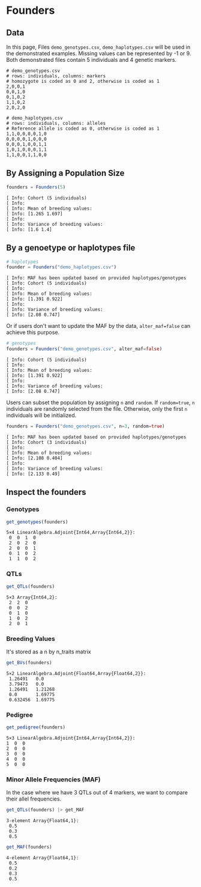 # Founders

## Data
In this page, Files `demo_genotypes.csv`, `demo_haplotypes.csv` will be used in the demonstrated examples. Missing values can be represented by -1 or 9. Both demonstrated files contain 5 individuals and 4 genetic markers.

```
# demo_genotypes.csv
# rows: individuals, columns: markers
# homozygote is coded as 0 and 2, otherwise is coded as 1
2,0,0,1
0,0,1,0
0,1,0,2
1,1,0,2
2,0,2,0

# demo_haplotypes.csv
# rows: individuals, columns: alleles
# Reference allele is coded as 0, otherwise is coded as 1
1,1,0,0,0,0,1,0
0,0,0,0,1,0,0,0
0,0,0,1,0,0,1,1
1,0,1,0,0,0,1,1
1,1,0,0,1,1,0,0
```

## By Assigning a Population Size
```julia
founders = Founders(5)
```
```
[ Info: Cohort (5 individuals)
[ Info:
[ Info: Mean of breeding values:
[ Info: [1.265 1.697]
[ Info:
[ Info: Variance of breeding values:
[ Info: [1.6 1.4]
```

## By a genoetype or haplotypes file
```julia
# haplotypes
founder = Founders("demo_haplotypes.csv")
```
```
[ Info: MAF has been updated based on provided haplotypes/genotypes
[ Info: Cohort (5 individuals)
[ Info: 
[ Info: Mean of breeding values: 
[ Info: [1.391 0.922]
[ Info: 
[ Info: Variance of breeding values: 
[ Info: [2.08 0.747]
```

Or if users don't want to update the MAF by the data, `alter_maf=false` can achieve this purpose.
```julia
# genotypes
founders = Founders("demo_genotypes.csv", alter_maf=false)
```
```
[ Info: Cohort (5 individuals)
[ Info: 
[ Info: Mean of breeding values: 
[ Info: [1.391 0.922]
[ Info: 
[ Info: Variance of breeding values: 
[ Info: [2.08 0.747]
```

Users can subset the population by assigning `n` and `random`. If `random=true`, `n` individuals are randomly selected from the file. Otherwise, only the first `n` individuals will be initialized.
```julia
founders = Founders("demo_genotypes.csv", n=3, random=true)
```
```
[ Info: MAF has been updated based on provided haplotypes/genotypes
[ Info: Cohort (3 individuals)
[ Info: 
[ Info: Mean of breeding values: 
[ Info: [2.108 0.404]
[ Info: 
[ Info: Variance of breeding values: 
[ Info: [2.133 0.49]
```

## Inspect the founders

### Genotypes
```julia
get_genotypes(founders)
```
```
5×4 LinearAlgebra.Adjoint{Int64,Array{Int64,2}}:
 0  0  1  0
 2  0  2  0
 2  0  0  1
 0  1  0  2
 1  1  0  2
```

### QTLs
```julia
get_QTLs(founders)
```
```
5×3 Array{Int64,2}:
 2  2  0
 0  0  2
 0  1  0
 1  0  2
 2  0  1
```

### Breeding Values
It's stored as a n by n_traits matrix
```julia
get_BVs(founders)
```
```
5×2 LinearAlgebra.Adjoint{Float64,Array{Float64,2}}:
 1.26491   0.0
 3.79473   0.0
 1.26491   1.21268
 0.0       1.69775
 0.632456  1.69775
```

### Pedigree
```julia
get_pedigree(founders)
```
```
5×3 LinearAlgebra.Adjoint{Int64,Array{Int64,2}}:
1  0  0
2  0  0
3  0  0
4  0  0
5  0  0
```

### Minor Allele Frequencies (MAF)
In the case where we have 3 QTLs out of 4 markers, we want to compare their allel frequencies.

```julia
get_QTLs(founders) |> get_MAF
```
```
3-element Array{Float64,1}:
 0.5
 0.3
 0.5
```

```julia
get_MAF(founders)
```
```
4-element Array{Float64,1}:
 0.5
 0.2
 0.3
 0.5
```